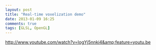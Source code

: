 ```yaml
---
layout: post
title: "Real-time voxelization demo"
date: 2013-01-09 16:25
comments: true
tags: [GLSL, OpenGL]
---
```

http://www.youtube.com/watch?v=logYj5nnki4&amp;feature=youtu.be
